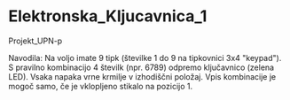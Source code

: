 # Elektronska_Kljucavnica_1
Projekt_UPN-p

Navodila:
Na voljo imate 9 tipk (številke 1 do 9 na tipkovnici 3x4 "keypad"). S pravilno kombinacijo 4 številk (npr. 6789) odpremo ključavnico (zelena LED). Vsaka napaka vrne krmilje v izhodiščni položaj. Vpis kombinacije je mogoč samo, če je vklopljeno stikalo na pozicijo 1.
